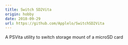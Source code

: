 ```yaml
---
title: Switch SD2Vita
origin: hobby
date: 2018-09-29
url: https://github.com/Applelo/SwitchSD2Vita
---
```


A PSVita utility to switch storage mount of a microSD card

<!--more-->
